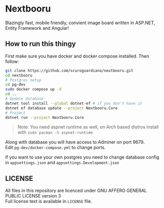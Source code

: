 # Nextbooru
Blazingly fast, mobile friendly, convient image board written in ASP.NET, Entity Framework and Angular!

## How to run this thingy
First make sure you have docker and docker compose installed. Then follow:
```sh
git clone https://github.com/scuroguardiano/nextbooru.git
cd nextbooru
# Postgres setup
cd pg-dev
sudo docker compose up -d
cd ..
# Update database
dotnet tool install --global dotnet-ef # if you don't have it
dotnet ef database update --project Nextbooru.Core
# Project
dotnet run --project Nextbooru.Core
```

> Note: You need aspnet runtime as well, on Arch based distros install with `sudo pacman -S aspnet-runtime`

Along with database you will have access to Adminer on port 9679.  
Edit `pg-dev/docker-compose.yml` to change ports.

If you want to use your own postgres you need to change database config in `appsettings.json` and `appsettings.Development.json`

## LICENSE
All files in this repository are licenced under GNU AFFERO GENERAL PUBLIC LICENSE version 3  
Full license text is available in `LICENSE` file.
